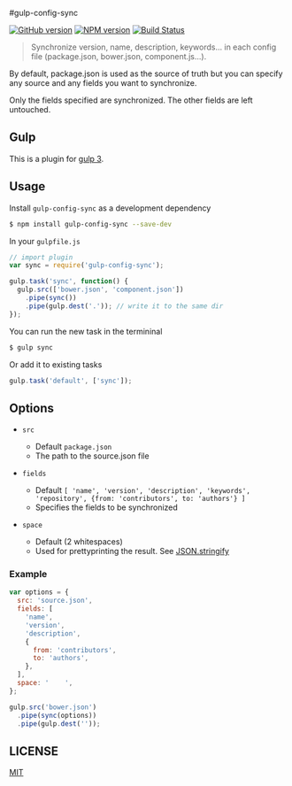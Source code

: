 #gulp-config-sync

[![GitHub version](https://badge.fury.io/gh/danlevan%2Fgulp-config-sync.svg)](http://badge.fury.io/gh/danlevan%2Fgulp-config-sync) [![NPM version](https://badge.fury.io/js/gulp-config-sync.svg)](http://badge.fury.io/js/gulp-config-sync) [![Build Status](https://travis-ci.org/danlevan/gulp-config-sync.svg?branch=master)](https://travis-ci.org/danlevan/gulp-config-sync)

> Synchronize version, name, description, keywords... in each config file (package.json, bower.json, component.js...).

By default, package.json is used as the source of truth but you can specify any source and any fields you want to synchronize.

Only the fields specified are synchronized. The other fields are left untouched.

## Gulp

This is a plugin for [gulp 3](http://gulpjs.com/).


## Usage

Install `gulp-config-sync` as a development dependency

```sh
$ npm install gulp-config-sync --save-dev
```

In your `gulpfile.js`

```javascript
// import plugin
var sync = require('gulp-config-sync');

gulp.task('sync', function() {
  gulp.src(['bower.json', 'component.json'])
    .pipe(sync())
    .pipe(gulp.dest('.')); // write it to the same dir
});
```

You can run the new task in the termininal
```sh
$ gulp sync
```

Or add it to existing tasks

```javascript
gulp.task('default', ['sync']);
```

## Options

- `src`
  - Default `package.json`
  - The path to the source.json file

- `fields`
  - Default `[
    'name',
    'version',
    'description',
    'keywords',
    'repository',
    {from: 'contributors', to: 'authors'}
  ]`
  - Specifies the fields to be synchronized

- `space`
  - Default (2 whitespaces)
  - Used for prettyprinting the result. See [JSON.stringify](https://developer.mozilla.org/en-US/docs/Web/JavaScript/Reference/Global_Objects/JSON/stringify)

### Example

```javascript
var options = {
  src: 'source.json',
  fields: [
    'name',
    'version',
    'description',
    {
      from: 'contributors',
      to: 'authors',
    },
  ],
  space: '    ',
};

gulp.src('bower.json')
  .pipe(sync(options))
  .pipe(gulp.dest(''));
```

## LICENSE
[MIT](LICENSE)
